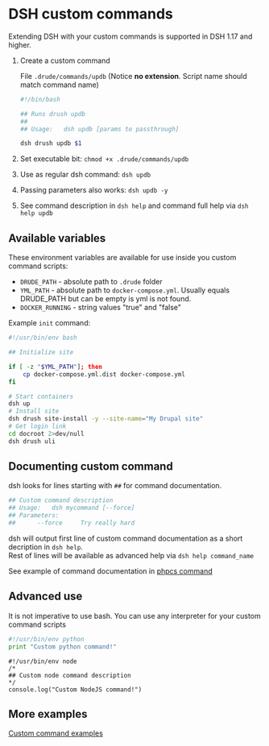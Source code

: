 # DSH custom commands

Extending DSH with your custom commands is supported in DSH 1.17 and higher.

1. Create a custom command

    File `.drude/commands/updb` (Notice **no extension**. Script name should match command name)

    ```bash
    #!/bin/bash
    
    ## Runs drush updb
    ##
    ## Usage:	dsh updb [params to passthrough]
    
    dsh drush updb $1
    ```

2. Set executable bit: `chmod +x .drude/commands/updb`
3. Use as regular dsh command: `dsh updb`
4. Passing parameters also works: `dsh updb -y`
5. See command description in `dsh help` and command full help via `dsh help updb` 

## Available variables

These environment variables are available for use inside you custom command scripts:

* `DRUDE_PATH` - absolute path to `.drude` folder  
* `YML_PATH` - absolute path to `docker-compose.yml`. Usually equals DRUDE_PATH but can be empty is yml is not found.
* `DOCKER_RUNNING` - string values "true" and "false"

Example `init` command:  

```bash
#!/usr/bin/env bash

## Initialize site

if [ -z "$YML_PATH"]; then
	cp docker-compose.yml.dist docker-compose.yml
fi

# Start containers
dsh up
# Install site
dsh drush site-install -y --site-name="My Drupal site"
# Get login link
cd docroot 2>dev/null 
dsh drush uli
```

## Documenting custom command

dsh looks for lines starting with `##` for command documentation. 

```bash
## Custom command description
## Usage:	dsh mycommand [--force]
## Parameters:
## 		--force		Try really hard
```

dsh will output first line of custom command documentation as a short decription in `dsh help`.  
Rest of lines will be available as advanced help via `dsh help command_name`

See example of command documentation in [phpcs command](../examples/.drude/commands/phpcs)

## Advanced use

It is not imperative to use bash. You can use any interpreter for your custom command scripts

```python
#!/usr/bin/env python
print "Custom python command!"
```

```node
#!/usr/bin/env node
/*
## Custom node command description
*/
console.log("Custom NodeJS command!")
```

## More examples

[Custom command examples](../examples/.drude/commands)
